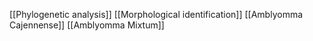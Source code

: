 [[Phylogenetic analysis]]
[[Morphological identification]]
[[Amblyomma Cajennense]]
[[Amblyomma Mixtum]]
